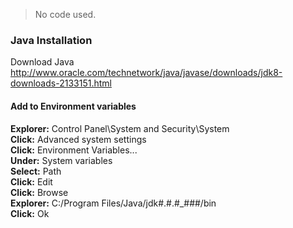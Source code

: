 > No code used.

### Java Installation

Download Java  
http://www.oracle.com/technetwork/java/javase/downloads/jdk8-downloads-2133151.html

#### Add to Environment variables
**Explorer:** Control Panel\System and Security\System  
**Click:**    Advanced system settings  
**Click:**    Environment Variables...  
**Under:**    System variables  
**Select:**   Path  
**Click:**    Edit  
**Click:**    Browse  
**Explorer:** C:/Program Files/Java/jdk#.#.#_###/bin  
**Click:**    Ok
